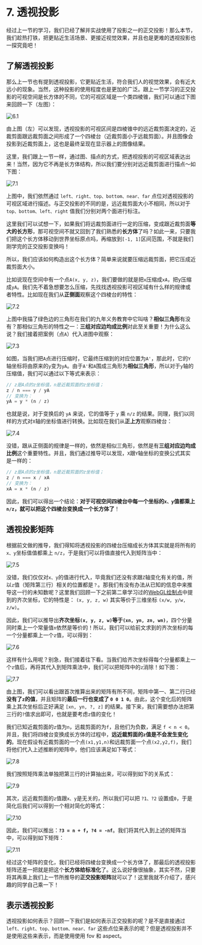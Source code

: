 # 7. 透视投影

经过上一节的学习，我们已经了解并实战使用了投影之一的正交投影！那么本节，我们趁热打铁，把更贴近生活场景、更接近视觉效果，并且也是更难的透视投影也一探究竟吧！

## 了解透视投影

那么上一节也有提到透视投影，它更贴近生活，符合我们人的视觉效果，会有近大远小的现象。当然，这种投影的使用程度也是更加的广泛。跟上一节学习的正交投影的可视空间是长方体的不同，它的可视区域是一个类四棱锥，我们可以通过下图来回顾一下（左图）：

![6.1](../../public/images/fifth/6.1.png)

由上图（左）可以发现，透视投影的可视区间是四棱锥中的远近裁剪面决定的，近裁剪面跟远裁剪面之间形成了一个四棱台（近裁剪面小于远裁剪面）。并且图像会投影到近裁剪面上，这也是最终呈现在显示器上的图像结果。

这里，我们跟上一节一样，通过图、描点的方式，把透视投影的可视区域表达出来！当然，因为它不再是长方体结构，所以我们要分别对远近裁剪面进行描点～如下图：

![7.1](../../public/images/fifth/7.1.png)

上图中，我们依然通过 `left、right、top、bottom、near、far` 点位对透视投影的可视区域进行描述。与正交投影的不同的是，远近裁剪面大小不相同，所以对于 `top、bottom、left、right` 值我们分别对两个面进行标注。

这里我们可以试想一下，如果我们将远裁剪面进行一定的压缩，变成跟近裁剪面**等大的长方形**，那可视空间不就又回到了我们熟悉的**长方体**了吗？如此一来，只要我们把这个长方体移动到世界坐标原点吗，再缩放到`[-1, 1]`区间范围，不就是我们刚学完的正交投影变换吗！

所以，我们应该如何构造出这个长方体？简单来说就要压缩远裁剪面，把它压成近裁剪面大小。

比如说现在空间中有一个点`A(x, y, z)`，我们要做的就是把`x`压缩成`xA`，把y压缩成`yA`。我们先不着急想要怎么压缩，先找找透视投影可视区域有什么样的规律或者特性。比如现在我们从**正侧面**观察这个四棱台的特性：

![7.2](../../public/images/fifth/7.2.png)

上图中我描了绿色边的三角形在我们的九年义务教育中它叫啥？**相似三角形**有没有？那相似三角形的特性之一：**三组对应边均成比例**对此至关重要！为什么这么说？我们接着把案例（点`A`）代入进图中观察：

![7.3](../../public/images/fifth/7.3.png)

如图，当我们把`A`点进行压缩时，它最终压缩到的对应位置为`A'`，那此时，它的`Y`轴坐标将由原来的`y`变为`yA`。由于`A'`和`A`围成三角形为**相似三角形**，所以对于`y`轴的压缩值，我们可以通过以下等式来表示：

```js
// z是A点的z坐标值，n是近裁剪面的z坐标值；
z / n === y / yA
// 变换为：
yA = y * (n / z)
```

也就是说，对于变换后的 `yA` 来说，它的值等于 `y` 乘 `n/z` 的结果。同理，我们以同样的方式对`X`轴的坐标值进行转换。比如现在我们从**正上方**观察四棱台：

![7.4](../../public/images/fifth/7.4.png)

没错，跟从正侧面的规律是一样的，依然是相似三角形，依然是有**三组对应边均成比例**这个重要特性。并且，我们通过推导可以发现，`X`跟`Y`轴坐标的变换公式其实是一样的：

```js
// z是A点的z坐标值，n是近裁剪面的z坐标值；
z / n === x / xA
// 变换为：
xA = x * (n / z)
```

因此，我们可以得出一个结论：**对于可视空间四棱台中每一个坐标的`x、y`值都乘上 `n/z`，就可以把这个四棱台变换成一个长方体了**！

## 透视投影矩阵

根据前文做的推导，我们得知将透视投影的四棱台压缩成长方体其实就是将所有的`x、y`坐标值值都乘上 `n/z`，于是我们可以将值直接代入到矩阵当中：

![7.5](../../public/images/fifth/7.5.png)

没错，我们仅仅对`x、y`的值进行代入，毕竟我们还没有求跟`Z`轴变化有关的值，所以`z`值（矩阵第三行）相关的位置都是`？`。那我们有没有办法从已知的信息中来推导这一行的未知数呢？这里我们回顾一下之前第二章学习过的[WebGL绘制点](/content/二、WebGL基础/2.%20WebGL绘制点.html#编写简单的着色器代码)中提到的齐次坐标，它的特性是： `(x, y, z, w)` 其实等价于三维坐标 `(x/w, y/w, z/w)`。

因此，我们可以推导出**齐次坐标`(x, y, z, w)`等于`(xn, yn, zn, wn)`**，四个分量同时乘上一个常量值`n`依然是等价的！所以，我们可以给前文求到的齐次坐标的每一个分量都乘上一个`z`值，可以得到：

![7.6](../../public/images/fifth/7.6.png)

这样有什么用呢？别急，我们接着往下看。当我们给齐次坐标得每个分量都乘上一个`z`值后，再将其代入到矩阵乘法中，我们可以把矩阵中的`z`消除！如下图：

![7.7](../../public/images/fifth/7.7.png)

由上图，我们可以看出跟首次推算出来的矩阵有所不同，矩阵中第一、第二行已经**没有了`z`的值**，并且矩阵的**最后一行也变成了 `0 0 1 0`**。由此，这个变化后的矩阵乘上其次坐标后正好满足 `[xn, yn, ?, z]` 的结果。接下来，我们需要想办法把第三行的`?`值求出即可，也就是要考虑`z`值的变化！

我们已知近裁剪面的`z`值为`n`，远裁剪面的为`f`，且他们为负数，满足 `f < n < 0`。并且，我们将四棱台变换成长方体的过程中，**远近裁剪面的`z`值是不会发生变化的**。现在假设有近裁剪面的一个点`(x1,y1,n)`和远裁剪面一个点`(x2,y2,f)`，我们将他们代入上述推断的矩阵中，他们应该满足如下等式：

![7.8](../../public/images/fifth/7.8.png)

我们按照矩阵乘法单独把第三行的计算抽出来，可以得到如下的关系式：

![7.9](../../public/images/fifth/7.9.png)

其次，远近裁剪面的`z`值跟`x、y`是无关的，所以我们可以把 `?1、?2` 设置成`0`，于是简化后我们可以得到一个相对简化的等式：

![7.10](../../public/images/fifth/7.10.png)

因此，我们可以推出：**`?3 = n + f`，`?4 = -nf`**。我们将其代入到上述的矩阵当中，可以得到如下矩阵：

![7.11](../../public/images/fifth/7.11.png)

经过这个矩阵的变化，我们已经将四棱台变换成一个长方体了，那最后的透视投影矩阵还差一把就是把这个**长方体给标准化**了。这么说好像很抽象，其实不然，只要将其再乘上我们上一节所推导的**正交投影矩阵**就可以了！这里我就不介绍了，感兴趣的同学自己乘一下！

## 表示透视投影

透视投影如何表示？回顾一下我们是如何表示正交投影的呢？是不是直接通过 `left、right、top、bottom、near、far` 这些点位来表示的呢？但是透视投影并不是使用这些来表示，而是使用使用 fov 和 aspect。